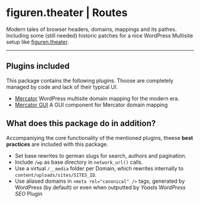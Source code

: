 # figuren.theater | Routes

Modern tales of browser headers, domains, mappings and its pathes. Including some (still needed) historic patches for a nice WordPress Multisite setup like [figuren.theater](https://figuren.theater).

---

## Plugins included

This package contains the following plugins. 
Thoose are completely managed by code and lack of their typical UI.

* [Mercator](https://github.com/humanmade/Mercator/)
   WordPress multisite domain mapping for the modern era.
* [Mercator GUI](https://github.com/humanmade/Mercator-GUI)
   A GUI component for Mercator domain mapping


## What does this package do in addition?

Accompaniying the core functionality of the mentioned plugins, theese **best practices** are included with this package.

- Set base rewrites to german slugs for search, authors and pagination.
- Include `/wp` as base directory in `network_url()` calls.
- Use a virtual `/__media` folder per Domain, which rewrites internally to `content/uploads/sites/SITES_ID`.
- Use aliased domains in `<meta rel="canonical" />` tags, generated by WordPress (by default) or even when outputted by *Yoasts WordPress SEO* Plugin


